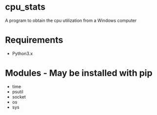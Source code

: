 # cpu_stats
A program to obtain the cpu utilization from a Windows computer

# Requirements
* Python3.x

# Modules - May be installed with pip
* time
* psutil
* socket
* os
* sys
